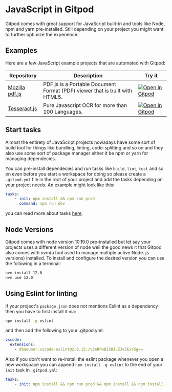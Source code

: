 # JavaScript in Gitpod

Gitpod comes with great support for JavaScript built-in and tools like Node, npm and yarn pre-installed. Still depending on your project you might want to further optimize the experience.

## Examples

Here are a few JavaScript example projects that are automated with Gitpod:

Repository | Description | Try it
---|---|---
[Mozilla pdf.js](https://github.com/mozilla/pdf.js) | PDF.js is a Portable Document Format (PDF) viewer that is built with HTML5. | [![Open in Gitpod](https://gitpod.io/button/open-in-gitpod.svg)](https://gitpod.io/#https://github.com/mozilla/pdf.js)
[Tesseract.js](https://github.com/naptha/tesseract.js) | Pure Javascript OCR for more than 100 Languages. | [![Open in Gitpod](https://gitpod.io/button/open-in-gitpod.svg)](https://gitpod.io/#https://github.com/naptha/tesseract.js)

## Start tasks

Almost the entirety of JavaScript projects nowadays have some sort of build tool for things like bundling, linting, code-splitting and so on and they also use some sort of package manager either it be npm or yarn for managing dependecies. 

You can pre-install dependecies and run tasks like `build`, `lint`, `test` and so on even before you start a workspace for doing so please create a `.gitpod.yml` file in the root of your project and add the tasks depending on your project needs. An example might look like this:

```yaml
tasks:
    - init: npm install && npm run prod
      command: npm run dev
```

you can read more about tasks [here](/docs/config-start-tasks/). 

## Node Versions

Gitpod comes with node version 10.19.0 pre-installed but let say your projects uses a different version of node well the good news it that Gitpod also comes with nvm(a tool used to manage multiple active Node. js versions) installed. To install and configure the desired version you can use the following in a terminal:

```bash
nvm install 12.0
nvm use 12.0
```

## Using Eslint for linting

If your project's `package.json` does not mentions Eslint as a dependency then you have to first install it via:

```bash
npm install -g eslint
```

and then add the following to your .gitpod.yml:

```yaml
vscode:
  extensions:
    - dbaeumer.vscode-eslint@2.0.15:/v3eRFwBI38JLZJv5ExY5g==
```

Also if you don't want to re-install the eslint package whenever you open a new workspace you can append  `npm install -g eslint` to the end of your `init` task in `.gitpod.yml`:

```yaml
tasks:
    - init: npm install && npm run prod && npm install && npm install -g eslint
```


